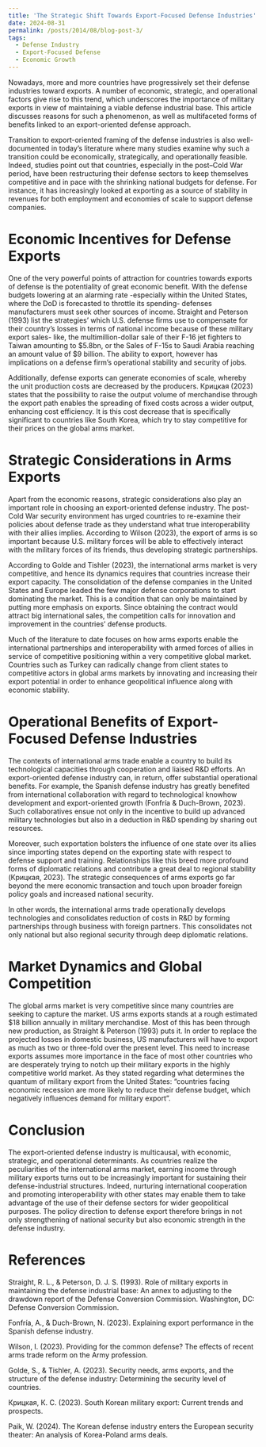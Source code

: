 ```yaml
---
title: 'The Strategic Shift Towards Export-Focused Defense Industries'
date: 2024-08-31
permalink: /posts/2014/08/blog-post-3/
tags:
  - Defense Industry
  - Export-Focused Defense
  - Economic Growth
---
```


Nowadays, more and more countries have progressively set their defense industries toward exports. A number of economic, strategic, and operational factors give rise to this trend, which underscores the importance of military exports in view of maintaining a viable defense industrial base. This article discusses reasons for such a phenomenon, as well as multifaceted forms of benefits linked to an export-oriented defense approach.

Transition to export-oriented framing of the defense industries is also well-documented in today’s literature where many studies examine why such a transition could be economically, strategically, and operationally feasible. Indeed, studies point out that countries, especially in the post–Cold War period, have been restructuring their defense sectors to keep themselves competitive and in pace with the shrinking national budgets for defense. For instance, it has increasingly looked at exporting as a source of stability in revenues for both employment and economies of scale to support defense companies.

Economic Incentives for Defense Exports
======
One of the very powerful points of attraction for countries towards exports of defense is the potentiality of great economic benefit. With the defense budgets lowering at an alarming rate -especially within the United States, where the DoD is forecasted to throttle its spending- defenses manufacturers must seek other sources of income. Straight and Peterson (1993) list the strategies’ which U.S. defense firms use to compensate for their country’s losses in terms of national income because of these military export sales- like, the multimillion-dollar sale of their F-16 jet fighters to Taiwan amounting to $5.8bn, or the Sales of F-15s to Saudi Arabia reaching an amount value of $9 billion. The ability to export, however has implications on a defense firm’s operational stability and security of jobs.

Additionally, defense exports can generate economies of scale, whereby the unit production costs are decreased by the producers. Крицкая (2023) states that the possibility to raise the output volume of merchandise through the export path enables the spreading of fixed costs across a wider output, enhancing cost efficiency. It is this cost decrease that is specifically significant to countries like South Korea, which try to stay competitive for their prices on the global arms market.

Strategic Considerations in Arms Exports
======
Apart from the economic reasons, strategic considerations also play an important role in choosing an export-oriented defense industry. The post-Cold War security environment has urged countries to re-examine their policies about defense trade as they understand what true interoperability with their allies implies. According to Wilson (2023), the export of arms is so important because U.S. military forces will be able to effectively interact with the military forces of its friends, thus developing strategic partnerships.

According to Golde and Tishler (2023), the international arms market is very competitive, and hence its dynamics requires that countries increase their export capacity. The consolidation of the defense companies in the United States and Europe leaded the few major defense corporations to start dominating the market. This is a condition that can only be maintained by putting more emphasis on exports. Since obtaining the contract would attract big international sales, the competition calls for innovation and improvement in the countries’ defense products.

Much of the literature to date focuses on how arms exports enable the international partnerships and interoperability with armed forces of allies in service of competitive positioning within a very competitive global market. Countries such as Turkey can radically change from client states to competitive actors in global arms markets by innovating and increasing their export potential in order to enhance geopolitical influence along with economic stability.

Operational Benefits of Export-Focused Defense Industries
======
The contexts of international arms trade enable a country to build its technological capacities through cooperation and liaised R&D efforts. An export-oriented defense industry can, in return, offer substantial operational benefits. For example, the Spanish defense industry has greatly benefited from international collaboration with regard to technological knowhow development and export-oriented growth (Fonfría & Duch-Brown, 2023). Such collaboratives ensue not only in the incentive to build up advanced military technologies but also in a deduction in R&D spending by sharing out resources.

Moreover, such exportation bolsters the influence of one state over its allies since importing states depend on the exporting state with respect to defense support and training. Relationships like this breed more profound forms of diplomatic relations and contribute a great deal to regional stability (Крицкая, 2023). The strategic consequences of arms exports go far beyond the mere economic transaction and touch upon broader foreign policy goals and increased national security.

In other words, the international arms trade operationally develops technologies and consolidates reduction of costs in R&D by forming partnerships through business with foreign partners. This consolidates not only national but also regional security through deep diplomatic relations.

Market Dynamics and Global Competition
======
The global arms market is very competitive since many countries are seeking to capture the market. US arms exports stands at a rough estimated $18 billion annually in military merchandise. Most of this has been through new production, as Straight & Peterson (1993) puts it. In order to replace the projected losses in domestic business, US manufacturers will have to export as much as two or three-fold over the present level. This need to increase exports assumes more importance in the face of most other countries who are desperately trying to notch up their military exports in the highly competitive world market. As they stated regarding what determines the quantum of military export from the United States: “countries facing economic recession are more likely to reduce their defense budget, which negatively influences demand for military export”.

Conclusion
======
The export-oriented defense industry is multicausal, with economic, strategic, and operational determinants. As countries realize the peculiarities of the international arms market, earning income through military exports turns out to be increasingly important for sustaining their defense-industrial structures. Indeed, nurturing international cooperation and promoting interoperability with other states may enable them to take advantage of the use of their defense sectors for wider geopolitical purposes. The policy direction to defense export therefore brings in not only strengthening of national security but also economic strength in the defense industry.

References
======
Straight, R. L., & Peterson, D. J. S. (1993). Role of military exports in maintaining the defense industrial base: An annex to adjusting to the drawdown report of the Defense Conversion Commission. Washington, DC: Defense Conversion Commission.

Fonfría, A., & Duch-Brown, N. (2023). Explaining export performance in the Spanish defense industry.

Wilson, I. (2023). Providing for the common defense? The effects of recent arms trade reform on the Army profession.

Golde, S., & Tishler, A. (2023). Security needs, arms exports, and the structure of the defense industry: Determining the security level of countries.

Крицкая, К. С. (2023). South Korean military export: Current trends and prospects.

Paik, W. (2024). The Korean defense industry enters the European security theater: An analysis of Korea-Poland arms deals.

